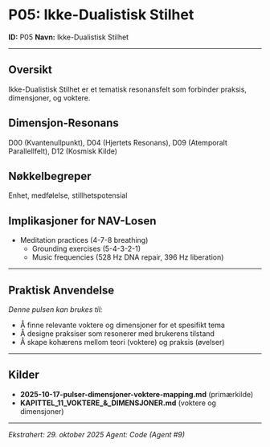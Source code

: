 # P05: Ikke-Dualistisk Stilhet

**ID:** P05
**Navn:** Ikke-Dualistisk Stilhet

---

## Oversikt

Ikke-Dualistisk Stilhet er et tematisk resonansfelt som forbinder praksis, dimensjoner, og voktere.

## Dimensjon-Resonans

D00 (Kvantenullpunkt), D04 (Hjertets Resonans), D09 (Atemporalt Parallellfelt), D12 (Kosmisk Kilde)

## Nøkkelbegreper

Enhet, medfølelse, stillhetspotensial

## Implikasjoner for NAV-Losen

- Meditation practices (4-7-8 breathing)
  - Grounding exercises (5-4-3-2-1)
  - Music frequencies (528 Hz DNA repair, 396 Hz liberation)

---

## Praktisk Anvendelse

*Denne pulsen kan brukes til:*
- Å finne relevante voktere og dimensjoner for et spesifikt tema
- Å designe praksiser som resonerer med brukerens tilstand
- Å skape kohærens mellom teori (voktere) og praksis (øvelser)

---

## Kilder

- **2025-10-17-pulser-dimensjoner-voktere-mapping.md** (primærkilde)
- **KAPITTEL_11_VOKTERE_&_DIMENSJONER.md** (voktere og dimensjoner)

---

*Ekstrahert: 29. oktober 2025*
*Agent: Code (Agent #9)*
